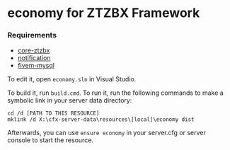 # economy for ZTZBX Framework

### **Requirements**
- [core-ztzbx](https://github.com/ZTZBX/core-ztzbx)
- [notification](https://github.com/ZTZBX/notification)
- [fivem-mysql](https://github.com/ZTZBX/fivem-mysql)


To edit it, open `economy.sln` in Visual Studio.

To build it, run `build.cmd`. To run it, run the following commands to make a symbolic link in your server data directory:

```dos
cd /d [PATH TO THIS RESOURCE]
mklink /d X:\cfx-server-data\resources\[local]\economy dist
```

Afterwards, you can use `ensure economy` in your server.cfg or server console to start the resource.
